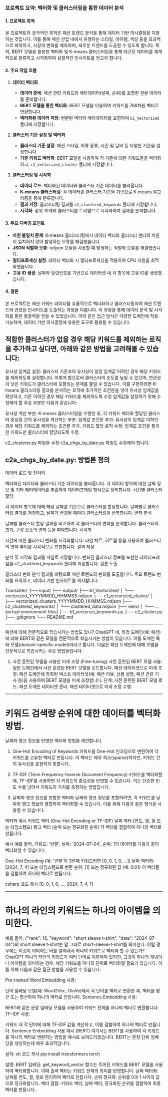 ### 프로젝트 요약: 벡터화 및 클러스터링을 통한 데이터 분석

#### 1. **프로젝트 목적**
본 프로젝트의 궁극적인 목적은 패션 트렌드 분석을 통해 데이터 기반 의사결정을 지원하는 것입니다. 이를 통해 패션 산업 내에서 유행하는 스타일, 아이템, 색상 등을 효과적으로 파악하고, 시장의 변화를 예측하며, 새로운 트렌드를 도출할 수 있도록 합니다. 특히, BERT 모델을 활용한 벡터화 및 K-means 클러스터링을 통해 대규모 데이터를 체계적으로 분류하고 시각화하여 실질적인 인사이트를 얻고자 합니다.

#### 2. **주요 작업 흐름**
1. **데이터 벡터화**
   - **데이터 준비**: 패션 관련 키워드와 메타데이터(날짜, 순위)를 포함한 원본 데이터를 준비합니다.
   - **BERT 모델을 통한 벡터화**: BERT 모델을 이용하여 키워드를 768차원 벡터로 변환합니다.
   - **벡터화된 데이터 저장**: 변환된 벡터와 메타데이터를 포함하여 `b1_Vectorized` 폴더에 저장합니다.

2. **클러스터 기준 설정 및 벡터화**
   - **클러스터 기준 설정**: 패션 스타일, 의류 종류, 시즌 및 날씨 등 다양한 기준을 설정합니다.
   - **기준 키워드 벡터화**: BERT 모델을 사용하여 각 기준에 대한 키워드들을 벡터화하고, `c1_vectorized_cluster` 폴더에 저장합니다.

3. **클러스터링 및 시각화**
   - **데이터 로드**: 벡터화된 데이터와 클러스터 기준 데이터를 불러옵니다.
   - **K-means 클러스터링**: 각 데이터를 클러스터 기준을 기반으로 K-means 알고리즘을 통해 분류합니다.
   - **결과 저장**: 클러스터링 결과를 `c2_clustered_keywords` 폴더에 저장합니다.
   - **시각화**: 상위 10개의 클러스터를 트리맵으로 시각화하여 결과를 분석합니다.

#### 3. **주요 디버깅 포인트**
- **차원 불일치 문제**: K-means 클러스터링에서 데이터 벡터와 클러스터 센터의 차원이 일치하지 않아 발생하는 오류를 해결했습니다.
- **JSON 직렬화 오류**: ndjson 모듈을 사용할 때 발생하는 직렬화 오류를 해결했습니다.
- **멀티프로세싱 설정**: 데이터 벡터화 시 멀티프로세싱을 적용하여 CPU 자원을 최적화했습니다.
- **고유 ID 생성**: 날짜와 일련번호를 기반으로 데이터셋 내 각 항목에 고유 ID를 생성했습니다.

#### 4. **결론**
본 프로젝트는 패션 키워드 데이터를 효율적으로 벡터화하고 클러스터링하여 패션 트렌드와 관련된 인사이트를 도출하는 과정을 다룹니다. 이 과정을 통해 데이터 분석 및 시각화를 통한 통찰력을 얻을 수 있었습니다. 이와 같은 접근 방식은 다양한 도메인에 적용 가능하며, 데이터 기반 의사결정에 유용한 도구로 활용될 수 있습니다.







## 적합한 클러스터가 없을 경우 해당 키워드를 제외하는 로직을 추가하고 싶다면, 아래와 같은 방법을 고려해볼 수 있습니다:

유사성 임계값 설정:
클러스터 기준과의 유사성이 일정 임계값 이하인 경우 해당 키워드를 제외하도록 설정합니다.
이렇게 함으로써 클러스터의 순도를 높일 수 있으며, 연관성이 낮은 키워드가 클러스터에 포함되는 문제를 줄일 수 있습니다. 이를 구현하려면 K-means 클러스터링 결과를 분석하는 로직에 추가적인 조건문을 넣어 유사성 임계값을 확인하고, 기준 이하인 경우 해당 키워드를 제외하도록 수정
임계값을 설정하기 위해 수정해야 할 주요 부분은 다음과 같습니다:

유사성 계산 부분: K-means 클러스터링을 수행한 후, 각 키워드 벡터와 할당된 클러스터 중심점 간의 유사성을 계산하는 부분.
임계값 조건문 추가: 유사성이 임계값 이하인 경우 해당 키워드를 제외하는 조건문 추가.
키워드 할당 로직 수정: 임계값 조건을 통과한 키워드만 클러스터에 할당되도록 수정.

c2_clusterer.py 파일을 수정
c2a_chgs_by_date.py 파일도 수정해야 합니다.





## c2a_chgs_by_date.py: 방법론 정의
데이터 로드 및 전처리

벡터화된 데이터와 클러스터 기준 데이터를 불러옵니다.
각 데이터 항목에 대한 날짜 정보 및 기타 메타데이터를 추출하여 데이터프레임 형식으로 정리합니다.
시간별 클러스터 할당

각 데이터 항목에 대해 해당 날짜를 기준으로 클러스터를 할당합니다.
날짜별로 클러스터링 결과를 저장하고, 날짜가 변경될 때마다 클러스터링을 반복합니다.
변화 분석

날짜별 클러스터 할당 결과를 비교하여 각 클러스터의 변화를 분석합니다.
클러스터의 크기, 구성 요소의 변화 등을 파악합니다.
시각화

시간에 따른 클러스터 변화를 시각화합니다.
라인 차트, 히트맵 등을 사용하여 클러스터의 변화 추이를 시각적으로 표현합니다.
결과 저장

분석 및 시각화 결과를 파일로 저장합니다.
변화된 클러스터 정보를 포함한 데이터프레임을 c2_clustered_keywords 폴더에 저장합니다.
결론 도출

클러스터 변화 분석 결과를 바탕으로 패션 트렌드의 변화를 도출합니다.
주요 트렌드 변화를 요약하고, 데이터 기반 인사이트를 제시합니다.



Translater/
├── input/
├── output/
├── b1_Vectorized/
│   └── vectorized_YYYYMMDD_HHMMSS.ndjson
├── c1_vectorized_cluster/
│   ├── vectorized_clusters_YYYYMMDD_HHMMSS.ndjson
├── c2_clustered_keywords/
│   └── clustered_data.ndjson
├── venv/
│   └── ... (virtual environment files)
├── b1_vectorize_keywords.py
├── c2_cluster.py
├── .gitignore
└── README.md







---
패션에 대해 전문적으로 학습시키는 방법도 있나?
ChatGPT
네, 특정 도메인(예: 패션)에 대해 BERT와 같은 모델을 전문적으로 학습시키는 방법이 있습니다. 이를 도메인 특화 모델(domain-specific model)이라고 합니다. 다음은 패션 도메인에 대해 모델을 전문적으로 학습시키는 주요 방법들입니다:

1. 사전 훈련된 모델을 사용한 미세 조정 (Fine-tuning)
사전 훈련된 BERT 모델 사용: 일반 도메인에서 사전 훈련된 BERT 모델을 로드합니다.
패션 데이터셋으로 미세 조정: 패션 도메인에 특화된 텍스트 데이터셋(예: 패션 리뷰, 상품 설명, 패션 관련 기사 등)을 사용하여 BERT 모델을 미세 조정합니다.
단계:
사전 훈련된 BERT 모델 로드.
패션 도메인 데이터셋 준비.
패션 데이터셋으로 미세 조정 수행.



---

# 키워드 검색량 순위에 대한 데이터를 벡터화 방법.  
날짜와 랭크 정보를 반영한 벡터화 방법을 제안합니다.

1. One-Hot Encoding of Keywords
키워드를 One-Hot 인코딩으로 변환하여 각 키워드를 고유한 벡터로 만듭니다. 이 벡터는 매우 희소(sparse)하지만, 키워드 간의 유사성을 표현하지 못합니다.

2. TF-IDF (Term Frequency-Inverse Document Frequency)
키워드를 벡터화할 때, TF-IDF를 사용하면 각 키워드의 중요성을 반영할 수 있습니다. 이는 단순한 빈도 수를 넘어서 키워드의 가치를 측정하는 방법입니다.

3. 날짜와 랭크 정보를 포함한 벡터화
날짜와 랭크 정보를 포함하려면, 각 키워드를 날짜와 랭크 정보와 결합하여 벡터화할 수 있습니다. 이를 위해 다음과 같은 형식을 사용할 수 있습니다:

벡터화 예시
키워드 벡터 (One-Hot Encoding or TF-IDF)
날짜 벡터 (연도, 월, 일 또는 타임스탬프)
랭크 벡터 (순위 또는 정규화된 순위)
각 벡터를 결합하여 하나의 벡터로 만듭니다.

예시
예를 들어, 키워드: '반팔', 날짜: '2024-07-04', 순위: 1의 데이터를 다음과 같이 벡터화할 수 있습니다:

One-Hot Encoding (예: '반팔'이 3번째 키워드라면 [0, 0, 1, 0, ...])
날짜 벡터화: [2024, 7, 4] 또는 타임스탬프로 변환
순위: [1] 또는 정규화된 값 (예: 0.01)
이 벡터들을 결합하여 하나의 벡터로 만듭니다:

csharp
코드 복사
[0, 0, 1, 0, ..., 2024, 7, 4, 1]

---

# 하나의 라인의 키워드는 하나의 아이템을 의미한다. 
예를 들어, {"rank": 16, "keyword": "short sleeve t-shirt", "date": "2024-07-04"}의 
short sleeve t-shirt는 말 그대로 short-sleeve-t-shirt를 의미한다. 이럴 경우에는 이것이 의미하는 바를 알아내서 하나의 키워드로 벡터화 할 수 있는가?
ChatGPT
하나의 라인의 키워드가 여러 단어로 이루어져 있지만, 그것이 하나의 개념이나 아이템을 의미하는 경우, 해당 키워드를 하나의 단위로 벡터화할 필요가 있습니다. 이를 위해 다음과 같은 접근 방법을 사용할 수 있습니다:

Pre-trained Word Embedding 사용:

단어 임베딩 모델(예: Word2Vec, GloVe)에서 각 단어를 벡터로 변환한 후, 벡터를 평균 또는 합산하여 하나의 벡터로 만듭니다.
Sentence Embedding 사용:

BERT와 같은 문장 임베딩 모델을 사용하여 키워드 전체를 하나의 벡터로 변환합니다.
TF-IDF 사용:

키워드 내 각 단어에 대해 TF-IDF 값을 계산하고, 이를 결합하여 하나의 벡터로 만듭니다.
Sentence Embedding 사용 예시 (BERT)
여기서는 BERT를 사용하여 각 키워드를 하나의 벡터로 변환하는 방법을 예시로 보여드리겠습니다. BERT는 문장 단위 임베딩을 생성하는데 매우 효과적입니다.

설치:
sh
코드 복사
pip install transformers torch

설명:
BERT 임베딩: get_keyword_vector 함수는 주어진 키워드를 BERT 모델을 사용하여 벡터화합니다. 이때 출력 벡터는 키워드 전체의 의미를 반영합니다.
날짜 벡터화: 날짜를 연도, 월, 일로 분리하여 벡터로 만듭니다.
순위 정규화: 순위를 0과 1 사이의 값으로 정규화합니다.
벡터 결합: 키워드 벡터, 날짜 벡터, 정규화된 순위를 결합하여 최종 벡터를 만듭니다.



